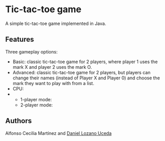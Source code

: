 # Tic-tac-toe game
A simple tic-tac-toe game implemented in Java.
## Features
Three gameplay options:
- Basic: classic tic-tac-toe game for 2 players, where player 1 uses the mark X and player 2 uses the mark O.
- Advanced: classic tic-tac-toe game for 2 players, but players can change their names (instead of Player X and Player 0) and choose the mark they want to play with from a list.
- CPU:
- - 1-player mode:
  - 2-player mode:
## Authors
Alfonso Cecilia Martínez and [Daniel Lozano Uceda](https://github.com/DanielVegetto)
